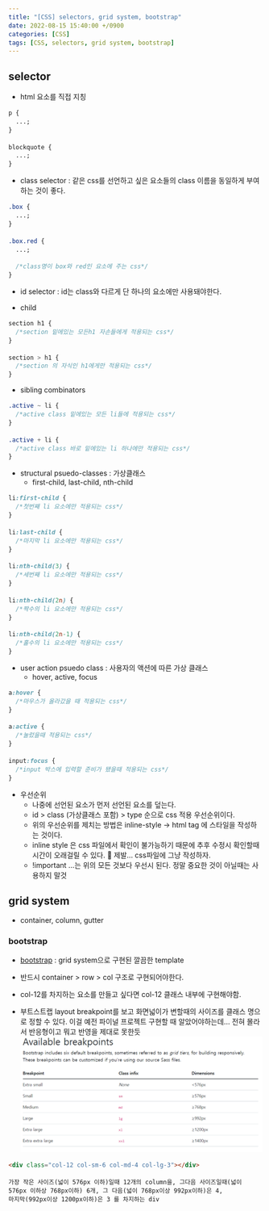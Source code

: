 ```yaml
---
title: "[CSS] selectors, grid system, bootstrap"
date: 2022-08-15 15:40:00 +/0900
categories: [CSS]
tags: [CSS, selectors, grid system, bootstrap]
---
```


## selector

- html 요소를 직접 지칭

```css
p {
  ...;
}

blockquote {
  ...;
}
```

- class selector : 같은 css를 선언하고 싶은 요소들의 class 이름을 동일하게 부여하는 것이 좋다.

```css
.box {
  ...;
}

.box.red {
  ...;

  /*class명이 box와 red인 요소에 주는 css*/
}
```

- id selector : id는 class와 다르게 단 하나의 요소에만 사용돼야한다.

- child

```css
section h1 {
  /*section 밑에있는 모든h1 자손들에게 적용되는 css*/
}

section > h1 {
  /*section 의 자식인 h1에게만 적용되는 css*/
}
```

- sibling combinators

```css
.active ~ li {
  /*active class 밑에있는 모든 li들에 적용되는 css*/
}

.active + li {
  /*active class 바로 밑에있는 li 하나에만 적용되는 css*/
}
```

- structural psuedo-classes : 가상클래스
  - first-child, last-child, nth-child

```css
li:first-child {
  /*첫번째 li 요소에만 적용되는 css*/
}

li:last-child {
  /*마지막 li 요소에만 적용되는 css*/
}

li:nth-child(3) {
  /*세번째 li 요소에만 적용되는 css*/
}

li:nth-child(2n) {
  /*짝수의 li 요소에만 적용되는 css*/
}

li:nth-child(2n-1) {
  /*홀수의 li 요소에만 적용되는 css*/
}
```

- user action psuedo class : 사용자의 액션에 따른 가상 클래스
  - hover, active, focus

```css
a:hover {
  /*마우스가 올라갔을 때 적용되는 css*/
}

a:active {
  /*눌렀을때 적용되는 css*/
}

input:focus {
  /*input 박스에 입력할 준비가 됐을때 적용되는 css*/
}
```

- 우선순위
  - 나중에 선언된 요소가 먼저 선언된 요소를 덮는다.
  - id > class (가상클래스 포함) > type 순으로 css 적용 우선순위이다.
  - 위의 우선순위를 제치는 방법은 inline-style -> html tag 에 스타일을 작성하는 것이다.
  - inline style 은 css 파일에서 확인이 불가능하기 때문에 추후 수정시 확인할때 시간이 오래걸릴 수 있다. 🙏 제발... css파일에 그냥 작성하자.
  - !important ...는 위의 모든 것보다 우선시 된다. 정말 중요한 것이 아닐때는 사용하지 말것

## grid system

- container, column, gutter

### bootstrap

- [bootstrap](https://getbootstrap.com/) : grid system으로 구현된 깔끔한 template

- 반드시 container > row > col 구조로 구현되어야한다.
- col-12를 차지하는 요소를 만들고 싶다면 col-12 클래스 내부에 구현해야함.
- 부트스트랩 layout breakpoint를 보고 화면넓이가 변할때의 사이즈를 클래스 명으로 정할 수 있다. 이걸 예전 파이널 프로젝트 구현할 때 알았어야하는데... 전혀 몰라서 반응형이고 뭐고 반영을 제대로 못한듯
  ![bootstrap layout breakpoint](/assets/img/bootstrap-layout.png)

```html
<div class="col-12 col-sm-6 col-md-4 col-lg-3"></div>

가장 작은 사이즈(넓이 576px 이하)일때 12개의 column을, 그다음 사이즈일때(넓이
576px 이하상 768px이하) 6개, 그 다음(넓이 768px이상 992px이하)은 4,
마지막(992px이상 1200px이하)은 3 를 차지하는 div
```
